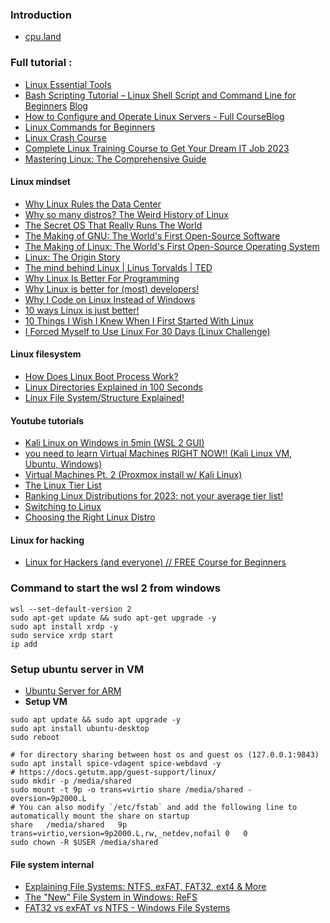 ### Introduction
- [cpu.land](https://cpu.land/the-basics)
### Full tutorial :
- [Linux Essential Tools](https://www.youtube.com/playlist?list=PLpwHBRQVCyJP8Ta47vIgvG1rilqsU8_Pm)
- [Bash Scripting Tutorial – Linux Shell Script and Command Line for Beginners](https://www.youtube.com/watch?v=sWbUDq4S6Y8) [Blog](https://www.freecodecamp.org/news/bash-scripting-tutorial-linux-shell-script-and-command-line-for-beginners/)
- [How to Configure and Operate Linux Servers - Full Course](https://www.youtube.com/watch?v=WMy3OzvBWc0)[Blog](https://www.freecodecamp.org/news/linux-server-course-system-configuration-and-operation/)
- [Linux Commands for Beginners](https://www.youtube.com/playlist?list=PLT98CRl2KxKHaKA9-4_I38sLzK134p4GJ)
- [Linux Crash Course](https://www.youtube.com/playlist?list=PLT98CRl2KxKHKd_tH3ssq0HPrThx2hESW)
- [Complete Linux Training Course to Get Your Dream IT Job 2023](https://udemy.com/course/complete-linux-training-course-to-get-your-dream-it-job/)
- [Mastering Linux: The Comprehensive Guide](https://udemy.com/course/mastering-linux/)

#### Linux mindset 
- [Why Linux Rules the Data Center](https://www.youtube.com/watch?v=xDLBpe5gbUg)
- [Why so many distros? The Weird History of Linux](https://www.youtube.com/watch?v=ShcR4Zfc6Dw)
- [The Secret OS That Really Runs The World](https://www.youtube.com/watch?v=5Ll0G5yKJK0)
- [The Making of GNU: The World's First Open-Source Software](https://www.youtube.com/watch?v=sQDvkd2wtxU)
- [The Making of Linux: The World's First Open-Source Operating System](https://www.youtube.com/watch?v=E0Q9KnYSVLc)
- [Linux: The Origin Story](https://www.youtube.com/watch?v=s7u7jBwIocU)
- [The mind behind Linux | Linus Torvalds | TED](https://www.youtube.com/watch?v=o8NPllzkFhE)
- [Why Linux Is Better For Programming](https://www.youtube.com/watch?v=otDOHt_Jges)
- [Why Linux is better for (most) developers!](https://www.youtube.com/watch?v=E_C3pgc1Iho)
- [Why I Code on Linux Instead of Windows](https://www.youtube.com/watch?v=HrYtwz0Xe2Q)
- [10 ways Linux is just better!](https://www.youtube.com/watch?v=mAFMJ1LnQu8)
- [10 Things I Wish I Knew When I First Started With Linux](https://www.youtube.com/watch?v=HIJ6LixbcAY)
- [I Forced Myself to Use Linux For 30 Days (Linux Challenge)](https://www.youtube.com/watch?v=moYwK0YMFjQ)

#### Linux filesystem
- [How Does Linux Boot Process Work?](https://www.youtube.com/watch?v=XpFsMB6FoOs)
- [Linux Directories Explained in 100 Seconds](https://www.youtube.com/watch?v=42iQKuQodW4)
- [Linux File System/Structure Explained!](https://www.youtube.com/watch?v=HbgzrKJvDRw)


#### Youtube tutorials
- [Kali Linux on Windows in 5min (WSL 2 GUI)](https://www.youtube.com/watch?v=AfVH54edAHU)
- [you need to learn Virtual Machines RIGHT NOW!! (Kali Linux VM, Ubuntu, Windows)](https://www.youtube.com/watch?v=wX75Z-4MEoM)
- [Virtual Machines Pt. 2 (Proxmox install w/ Kali Linux)](https://www.youtube.com/watch?v=_u8qTN3cCnQ)
- [The Linux Tier List](https://www.youtube.com/watch?v=KyADkmRVe0U)
- [Ranking Linux Distributions for 2023: not your average tier list!](https://www.youtube.com/watch?v=d7-EhGIeGUs)
- [Switching to Linux](https://www.youtube.com/watch?v=tB_oSFLQXVo)
- [Choosing the Right Linux Distro](https://www.youtube.com/watch?v=dL05DoJ0qsQ)

#### Linux for hacking
- [Linux for Hackers (and everyone) // FREE Course for Beginners](https://www.youtube.com/playlist?list=PLIhvC56v63IJIujb5cyE13oLuyORZpdkL)

### Command to start the wsl 2 from windows
```
wsl --set-default-version 2
sudo apt-get update && sudo apt-get upgrade -y
sudo apt install xrdp -y
sudo service xrdp start
ip add
```


### Setup ubuntu server in VM
- [Ubuntu Server for ARM](https://ubuntu.com/download/server/arm)
- **Setup VM**
```
sudo apt update && sudo apt upgrade -y
sudo apt install ubuntu-desktop
sudo reboot

# for directory sharing between host os and guest os (127.0.0.1:9843)
sudo apt install spice-vdagent spice-webdavd -y 
# https://docs.getutm.app/guest-support/linux/
sudo mkdir -p /media/shared
sudo mount -t 9p -o trans=virtio share /media/shared -oversion=9p2000.L
# You can also modify `/etc/fstab` and add the following line to automatically mount the share on startup
share	/media/shared	9p	trans=virtio,version=9p2000.L,rw,_netdev,nofail	0	0
sudo chown -R $USER /media/shared

```


#### File system internal
- [Explaining File Systems: NTFS, exFAT, FAT32, ext4 & More](https://www.youtube.com/watch?v=_h30HBYxtws)
- [The "New" File System in Windows: ReFS](https://www.youtube.com/watch?v=lxrF9FzxeTU)
- [FAT32 vs exFAT vs NTFS - Windows File Systems](https://www.youtube.com/watch?v=bYjQakUxeVY)